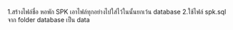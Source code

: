 1.สร้างไฟล์ชื่อ หอพัก SPK เอาไฟล์ทุกอย่างไปใส่ไว้ในนั้นยกเว้น database
2.ใช้ไฟล์ spk.sql จาก folder database เป็น data
